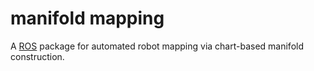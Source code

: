 manifold mapping
================

A [ROS](http://ros.org) package for automated robot mapping via chart-based manifold construction.

